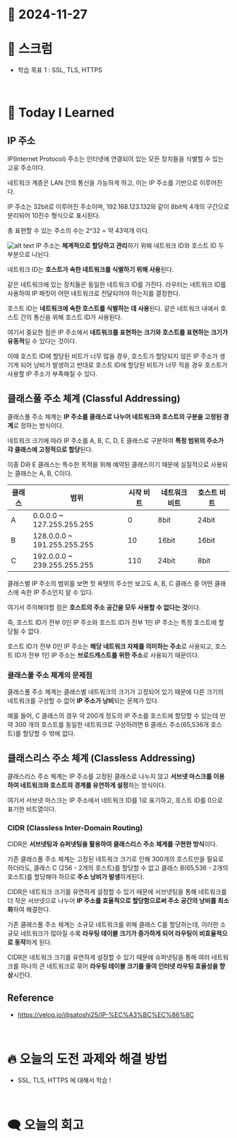 # 📆 2024-11-27

# 🔔 스크럼

- 학습 목표 1 : SSL, TLS, HTTPS
<br/>

# 🚀 Today I Learned

## IP 주소
IP(Internet Protocol) 주소는 인터넷에 연결되어 있는 모든 장치들을 식별할 수 있는 고유 주소이다.

네트워크 계층은 LAN 간의 통신을 가능하게 하고, 이는 IP 주소를 기반으로 이루어진다.

IP 주소는 32bit로 이루어진 주소이며, 192.168.123.132와 같이 8bit씩 4개의 구간으로 분리되어 10진수 형식으로 표시된다. 

총 표현할 수 있는 주소의 수는 2^32 = 약 43억개 이다.

![alt text](https://velog.velcdn.com/images%2Fsatoshi25%2Fpost%2F551623c4-e2bb-4d35-b8ea-c988cad396a0%2F%E1%84%89%E1%85%B3%E1%84%8F%E1%85%B3%E1%84%85%E1%85%B5%E1%86%AB%E1%84%89%E1%85%A3%E1%86%BA%202021-09-13%20%E1%84%8B%E1%85%A9%E1%84%92%E1%85%AE%2012.25.51.png)
IP 주소는 **체계적으로 할당하고 관리**하기 위해 네트워크 ID와 호스트 ID 두 부분으로 나뉜다.

네트워크 ID는 **호스트가 속한 네트워크를 식별하기 위해 사용**된다. 

같은 네트워크에 있는 장치들은 동일한 네트워크 ID를 가진다. 라우터는 네트워크 ID를 사용하여 IP 패킷이 어떤 네트워크로 전달되어야 하는지를 결정한다.

호스트 ID는 **네트워크에 속한 호스트를 식별하는 데 사용**된다. 같은 네트워크 내에서 호스트 간의 통신을 위해 호스트 ID가 사용된다.

여기서 중요한 점은 IP 주소에서 **네트워크를 표현하는 크기와 호스트를 표현하는 크기가 유동적**일 수 있다는 것이다.

이때 호스트 ID에 할당된 비트가 너무 많을 경우, 호스트가 할당되지 않은 IP 주소가 생기게 되어 낭비가 발생하고 반대로 호스트 ID에 할당된 비트가 너무 적을 경우 호스트가 사용할 IP 주소가 부족해질 수 있다.

## 클래스풀 주소 체계 (Classful Addressing)

클래스풀 주소 체계는 **IP 주소를 클래스로 나누어 네트워크와 호스트의 구분을 고정된 경계**로 정하는 방식이다.

네트워크 크기에 따라 IP 주소를 A, B, C, D, E 클래스로 구분하여 **특정 범위의 주소가 각 클래스에 고정적으로 할당**된다.

이중 D와 E 클래스는 특수한 목적을 위해 예약된 클래스이기 때문에 실질적으로 사용되는 클래스는 A, B, C이다.

| 클래스 | 범위 | 시작 비트 | 네트워크 비트 | 호스트 비트 |
| --- | --- | --- | --- | --- |
| A | 0.0.0.0 ~ 127.255.255.255 | 0 | 8bit | 24bit |
| B | 128.0.0.0 ~ 191.255.255.255 | 10 | 16bit | 16bit |
| C | 192.0.0.0 ~ 239.255.255.255 | 110 | 24bit | 8bit |

클래스별 IP 주소의 범위를 보면 첫 옥텟의 주소만 보고도 A, B, C 클래스 중 어떤 클래스에 속한 IP 주소인지 알 수 있다.

여기서 주의해야할 점은 **호스트의 주소 공간을 모두 사용할 수 없다는 것**이다. 

즉, 호스트 ID가 전부 0인 IP 주소와 호스트 ID가 전부 1인 IP 주소는 특정 호스트에 할당될 수 없다.

호스트 ID가 전부 0인 IP 주소는 **해당 네트워크 자체를 의미하는 주소**로 사용되고, 호스트 ID가 전부 1인 IP 주소는 **브로드캐스트를 위한 주소**로 사용되기 때문이다.

### 클래스풀 주소 체계의 문제점

클래스풀 주소 체계는 클래스별 네트워크의 크기가 고정되어 있기 때문에 다른 크기의 네트워크를 구성할 수 없어 **IP 주소가 낭비**되는 문제가 있다.

예를 들어, C 클래스의 경우 약 200개 정도의 IP 주소를 호스트에 할당할 수 있는데 만약 300 개의 호스트를 동일한 네트워크로 구성하려면 B 클래스 주소(65,536개 호스트)를 할당할 수 밖에 없다.

## 클래스리스 주소 체계 (Classless Addressing)

클래스리스 주소 체계는 IP 주소를 고정된 클래스로 나누지 않고 **서브넷 마스크를 이용하여 네트워크와 호스트의 경계를 유연하게 설정**하는 방식이다.

여기서 서브넷 마스크는 IP 주소에서 네트워크 ID를 1로 표기하고, 호스트 ID를 0으로 표기한 비트열이다.

### CIDR (Classless Inter-Domain Routing)
CIDR은 **서브넷팅과 슈퍼넷팅을 활용하여 클래스리스 주소 체계를 구현한 방식**이다. 

기존 클래스풀 주소 체계는 고정된 네트워크 크기로 인해 300개의 호스트만을 필요로 하더라도, 클래스 C (256 - 2개의 호스트)를 할당할 수 없고 클래스 B(65,536 - 2개의 호스트)를 할당해야 하므로 **주소 낭비가 발생**하게된다.

CIDR은 네트워크 크기를 유연하게 설정할 수 있기 때문에 서브넷팅을 통해 네트워크를 더 작은 서브넷으로 나누어 **IP 주소를 효율적으로 할당함으로써 주소 공간의 낭비를 최소화**하여 해결한다.

기존 클래스풀 주소 체계는 소규모 네트워크를 위해 클래스 C를 할당하는데, 이러한 소규모 네트워크가 많아질 수록 **라우팅 테이블 크기가 증가하게 되어 라우팅이 비효율적으로 동작**하게 된다.

CIDR은 네트워크 크기를 유연하게 설정할 수 있기 때문에 슈퍼넷팅을 통해 여러 네트워크를 하나의 큰 네트워크로 묶어 **라우팅 테이블 크기를 줄여 인터넷 라우팅 효율성을 향상**시킨다.

## Reference
- https://velog.io/@satoshi25/IP-%EC%A3%BC%EC%86%8C
<br/>

# 🔥 오늘의 도전 과제와 해결 방법

- SSL, TLS, HTTPS 에 대해서 학습 !

<br/>

# 🗨️ 오늘의 회고



<!--
- 오늘의 학습 경험에 대한 자유로운 생각이나 느낀 점을 기록합니다.
- 성공적인 점, 개선해야 할 점, 새롭게 시도하고 싶은 방법 등을 포함할 수 있습니다.-->

